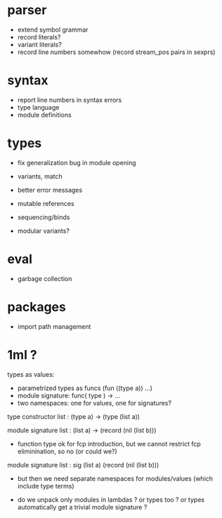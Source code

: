 

# parser

- extend symbol grammar
- record literals?
- variant literals?
- record line numbers somewhow (record stream_pos pairs in sexprs)

# syntax

- report line numbers in syntax errors
- type language
- module definitions

# types

- fix generalization bug in module opening

- variants, match
- better error messages
- mutable references
- sequencing/binds

- modular variants?

# eval

- garbage collection

# packages

- import path management

  
  
  
# 1ml ?

types as values: 

- parametrized types as funcs (fun ((type a)) ...)
- module signature: func( type ) -> ...
- two namespaces: one for values, one for signatures?


type constructor 
list : (type a) -> (type (list a))

module signature
list : (list a) -> (record (nil (list b)))

  - function type ok for fcp introduction, but we cannot restrict fcp
    eliminination, so no (or could we?)

module signature
list : sig (list a) (record (nil (list b)))

  - but then we need separate namespaces for modules/values (which include type
    terms)

  - do we unpack only modules in lambdas ? or types too ? or types automatically
    get a trivial module signature ?
	
	
  
  
